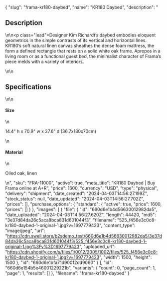 {
  "slug": "frama-kr180-daybed",
  "name": "KR180 Daybed",
  "description": "<h2>Description</h2>\n<!-- split -->\n<p class=\"lead\">Designer Kim Richardt’s daybed embodies eloquent geometrics in the simple contrasts of its vertical and horizontal lines. KR180’s soft natural linen canvas sheathes the dense foam mattress, the form a defined rectangle that rests on a solid white oak frame. Apropos in a living room or as a functional guest bed, the minimalist character of Frama’s piece melds with a variety of interiors.<br></p>\n<!-- split -->\n<h2>Specifications</h2>\n<!-- split -->\n<h4>Size</h4>\n<p>14.4\" h x 70.9\" w x 27.6\" d (36.7x180x70cm)</p>\n<h4>Material</h4>\n<p>Oiled oak, linen</p>\n",
  "sku": "FRA-11000",
  "active": true,
  "meta_title": "KR180 Daybed | Buy Frama online at A+R",
  "price": 1600,
  "currency": "USD",
  "type": "physical",
  "delivery": "shipment",
  "date_created": "2024-04-03T14:56:27.199Z",
  "stock_status": null,
  "date_updated": "2024-04-03T14:56:27.702Z",
  "prices": [],
  "purchase_options": {
    "standard": {
      "active": true,
      "price": 1600,
      "prices": []
    }
  },
  "images": [
    {
      "file": {
        "id": "660d6e1b4d56630012982da5",
        "date_uploaded": "2024-04-03T14:56:27.620Z",
        "length": 44420,
        "md5": "3e37d84da26c5aca8bca831d601044f3",
        "filename": "525_f456e3c0c8-kr180-daybed-1-original-1.jpg?v=1697779423",
        "content_type": "image/jpeg",
        "url": "https://cdn.swell.store/b2sdemo_test/660d6e1b4d56630012982da5/3e37d84da26c5aca8bca831d601044f3/525_f456e3c0c8-kr180-daybed-1-original-1.jpg%3Fv%3D1697779423",
        "uploaded_url": "https://cdn.shopify.com/s/files/1/0012/2005/1002/files/525_f456e3c0c8-kr180-daybed-1-original-1.jpg?v=1697779423",
        "width": 1500,
        "height": 1500
      },
      "id": "660d6e1bfa71d90012dd9060"
    }
  ],
  "id": "660d6e154b5e46001229221b",
  "variants": {
    "count": 0,
    "page_count": 1,
    "page": 1,
    "results": []
  },
  "filename": "frama-kr180-daybed"
}